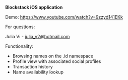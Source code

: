 
<b>Blockstack iOS application</b>


Demo:
https://www.youtube.com/watch?v=9zzyd141EKk

For questions: 

Julia Vi - julia_v2@hotmail.com

Functionality:
* Browsing names on the .id namespace
* Profile view with associated social profiles
* Transaction history
* Name availability lookup

<br/>

<div>
 <img src="https://github.com/juliavi/blockst